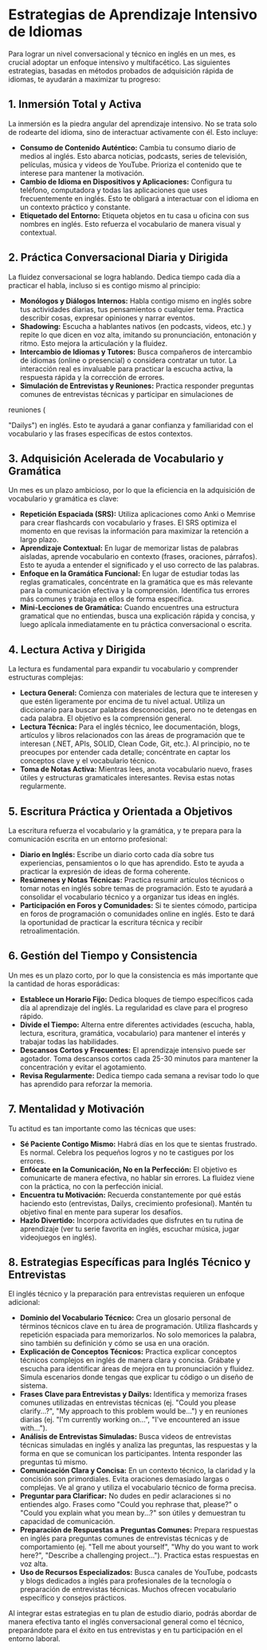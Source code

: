 
# Estrategias de Aprendizaje Intensivo de Idiomas

Para lograr un nivel conversacional y técnico en inglés en un mes, es crucial adoptar un enfoque intensivo y multifacético. Las siguientes estrategias, basadas en métodos probados de adquisición rápida de idiomas, te ayudarán a maximizar tu progreso:

## 1. Inmersión Total y Activa

La inmersión es la piedra angular del aprendizaje intensivo. No se trata solo de rodearte del idioma, sino de interactuar activamente con él. Esto incluye:

*   **Consumo de Contenido Auténtico:** Cambia tu consumo diario de medios al inglés. Esto abarca noticias, podcasts, series de televisión, películas, música y videos de YouTube. Prioriza el contenido que te interese para mantener la motivación.
*   **Cambio de Idioma en Dispositivos y Aplicaciones:** Configura tu teléfono, computadora y todas las aplicaciones que uses frecuentemente en inglés. Esto te obligará a interactuar con el idioma en un contexto práctico y constante.
*   **Etiquetado del Entorno:** Etiqueta objetos en tu casa u oficina con sus nombres en inglés. Esto refuerza el vocabulario de manera visual y contextual.

## 2. Práctica Conversacional Diaria y Dirigida

La fluidez conversacional se logra hablando. Dedica tiempo cada día a practicar el habla, incluso si es contigo mismo al principio:

*   **Monólogos y Diálogos Internos:** Habla contigo mismo en inglés sobre tus actividades diarias, tus pensamientos o cualquier tema. Practica describir cosas, expresar opiniones y narrar eventos.
*   **Shadowing:** Escucha a hablantes nativos (en podcasts, videos, etc.) y repite lo que dicen en voz alta, imitando su pronunciación, entonación y ritmo. Esto mejora la articulación y la fluidez.
*   **Intercambio de Idiomas y Tutores:** Busca compañeros de intercambio de idiomas (online o presencial) o considera contratar un tutor. La interacción real es invaluable para practicar la escucha activa, la respuesta rápida y la corrección de errores.
*   **Simulación de Entrevistas y Reuniones:** Practica responder preguntas comunes de entrevistas técnicas y participar en simulaciones de 


reuniones (


"Dailys") en inglés. Esto te ayudará a ganar confianza y familiaridad con el vocabulario y las frases específicas de estos contextos.

## 3. Adquisición Acelerada de Vocabulario y Gramática

Un mes es un plazo ambicioso, por lo que la eficiencia en la adquisición de vocabulario y gramática es clave:

*   **Repetición Espaciada (SRS):** Utiliza aplicaciones como Anki o Memrise para crear flashcards con vocabulario y frases. El SRS optimiza el momento en que revisas la información para maximizar la retención a largo plazo.
*   **Aprendizaje Contextual:** En lugar de memorizar listas de palabras aisladas, aprende vocabulario en contexto (frases, oraciones, párrafos). Esto te ayuda a entender el significado y el uso correcto de las palabras.
*   **Enfoque en la Gramática Funcional:** En lugar de estudiar todas las reglas gramaticales, concéntrate en la gramática que es más relevante para la comunicación efectiva y la comprensión. Identifica tus errores más comunes y trabaja en ellos de forma específica.
*   **Mini-Lecciones de Gramática:** Cuando encuentres una estructura gramatical que no entiendas, busca una explicación rápida y concisa, y luego aplícala inmediatamente en tu práctica conversacional o escrita.

## 4. Lectura Activa y Dirigida

La lectura es fundamental para expandir tu vocabulario y comprender estructuras complejas:

*   **Lectura General:** Comienza con materiales de lectura que te interesen y que estén ligeramente por encima de tu nivel actual. Utiliza un diccionario para buscar palabras desconocidas, pero no te detengas en cada palabra. El objetivo es la comprensión general.
*   **Lectura Técnica:** Para el inglés técnico, lee documentación, blogs, artículos y libros relacionados con las áreas de programación que te interesan (.NET, APIs, SOLID, Clean Code, Git, etc.). Al principio, no te preocupes por entender cada detalle; concéntrate en captar los conceptos clave y el vocabulario técnico.
*   **Toma de Notas Activa:** Mientras lees, anota vocabulario nuevo, frases útiles y estructuras gramaticales interesantes. Revisa estas notas regularmente.

## 5. Escritura Práctica y Orientada a Objetivos

La escritura refuerza el vocabulario y la gramática, y te prepara para la comunicación escrita en un entorno profesional:

*   **Diario en Inglés:** Escribe un diario corto cada día sobre tus experiencias, pensamientos o lo que has aprendido. Esto te ayuda a practicar la expresión de ideas de forma coherente.
*   **Resúmenes y Notas Técnicas:** Practica resumir artículos técnicos o tomar notas en inglés sobre temas de programación. Esto te ayudará a consolidar el vocabulario técnico y a organizar tus ideas en inglés.
*   **Participación en Foros y Comunidades:** Si te sientes cómodo, participa en foros de programación o comunidades online en inglés. Esto te dará la oportunidad de practicar la escritura técnica y recibir retroalimentación.

## 6. Gestión del Tiempo y Consistencia

Un mes es un plazo corto, por lo que la consistencia es más importante que la cantidad de horas esporádicas:

*   **Establece un Horario Fijo:** Dedica bloques de tiempo específicos cada día al aprendizaje del inglés. La regularidad es clave para el progreso rápido.
*   **Divide el Tiempo:** Alterna entre diferentes actividades (escucha, habla, lectura, escritura, gramática, vocabulario) para mantener el interés y trabajar todas las habilidades.
*   **Descansos Cortos y Frecuentes:** El aprendizaje intensivo puede ser agotador. Toma descansos cortos cada 25-30 minutos para mantener la concentración y evitar el agotamiento.
*   **Revisa Regularmente:** Dedica tiempo cada semana a revisar todo lo que has aprendido para reforzar la memoria.

## 7. Mentalidad y Motivación

Tu actitud es tan importante como las técnicas que uses:

*   **Sé Paciente Contigo Mismo:** Habrá días en los que te sientas frustrado. Es normal. Celebra los pequeños logros y no te castigues por los errores.
*   **Enfócate en la Comunicación, No en la Perfección:** El objetivo es comunicarte de manera efectiva, no hablar sin errores. La fluidez viene con la práctica, no con la perfección inicial.
*   **Encuentra tu Motivación:** Recuerda constantemente por qué estás haciendo esto (entrevistas, Dailys, crecimiento profesional). Mantén tu objetivo final en mente para superar los desafíos.
*   **Hazlo Divertido:** Incorpora actividades que disfrutes en tu rutina de aprendizaje (ver tu serie favorita en inglés, escuchar música, jugar videojuegos en inglés).



## 8. Estrategias Específicas para Inglés Técnico y Entrevistas

El inglés técnico y la preparación para entrevistas requieren un enfoque adicional:

*   **Dominio del Vocabulario Técnico:** Crea un glosario personal de términos técnicos clave en tu área de programación. Utiliza flashcards y repetición espaciada para memorizarlos. No solo memorices la palabra, sino también su definición y cómo se usa en una oración.
*   **Explicación de Conceptos Técnicos:** Practica explicar conceptos técnicos complejos en inglés de manera clara y concisa. Grábate y escucha para identificar áreas de mejora en tu pronunciación y fluidez. Simula escenarios donde tengas que explicar tu código o un diseño de sistema.
*   **Frases Clave para Entrevistas y Dailys:** Identifica y memoriza frases comunes utilizadas en entrevistas técnicas (ej. "Could you please clarify...?", "My approach to this problem would be...") y en reuniones diarias (ej. "I'm currently working on...", "I've encountered an issue with...").
*   **Análisis de Entrevistas Simuladas:** Busca videos de entrevistas técnicas simuladas en inglés y analiza las preguntas, las respuestas y la forma en que se comunican los participantes. Intenta responder las preguntas tú mismo.
*   **Comunicación Clara y Concisa:** En un contexto técnico, la claridad y la concisión son primordiales. Evita oraciones demasiado largas o complejas. Ve al grano y utiliza el vocabulario técnico de forma precisa.
*   **Preguntar para Clarificar:** No dudes en pedir aclaraciones si no entiendes algo. Frases como "Could you rephrase that, please?" o "Could you explain what you mean by...?" son útiles y demuestran tu capacidad de comunicación.
*   **Preparación de Respuestas a Preguntas Comunes:** Prepara respuestas en inglés para preguntas comunes de entrevistas técnicas y de comportamiento (ej. "Tell me about yourself", "Why do you want to work here?", "Describe a challenging project..."). Practica estas respuestas en voz alta.
*   **Uso de Recursos Especializados:** Busca canales de YouTube, podcasts y blogs dedicados a inglés para profesionales de la tecnología o preparación de entrevistas técnicas. Muchos ofrecen vocabulario específico y consejos prácticos.

Al integrar estas estrategias en tu plan de estudio diario, podrás abordar de manera efectiva tanto el inglés conversacional general como el técnico, preparándote para el éxito en tus entrevistas y en tu participación en el entorno laboral.

